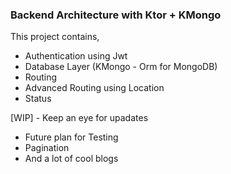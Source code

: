 ### Backend Architecture with Ktor + KMongo

This project contains,
* Authentication using Jwt 
* Database Layer (KMongo - Orm for MongoDB)
* Routing
* Advanced Routing using Location
* Status

[WIP] - Keep an eye for upadates

- Future plan for Testing 
- Pagination
- And a lot of cool blogs 